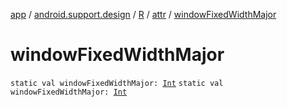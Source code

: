 [app](../../../index.md) / [android.support.design](../../index.md) / [R](../index.md) / [attr](index.md) / [windowFixedWidthMajor](.)

# windowFixedWidthMajor

`static val windowFixedWidthMajor: `[`Int`](https://kotlinlang.org/api/latest/jvm/stdlib/kotlin/-int/index.html)
`static val windowFixedWidthMajor: `[`Int`](https://kotlinlang.org/api/latest/jvm/stdlib/kotlin/-int/index.html)